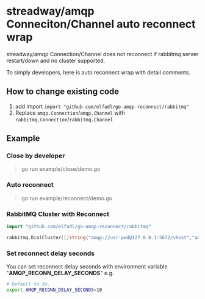 # streadway/amqp Conneciton/Channel auto reconnect wrap
streadway/amqp Connection/Channel does not reconnect if rabbitmq server restart/down and no cluster supported.

To simply developers, here is auto reconnect wrap with detail comments.

## How to change existing code
1. add import `import "github.com/elfadl/go-amqp-reconnect/rabbitmq"`
2. Replace `amqp.Connection`/`amqp.Channel` with `rabbitmq.Connection`/`rabbitmq.Channel`

## Example
### Close by developer
> go run example/close/demo.go

### Auto reconnect
> go run example/reconnect/demo.go

### RabbitMQ Cluster with Reconnect
```go
import "github.com/elfadl/go-amqp-reconnect/rabbitmq"

rabbitmq.DialCluster([]string{"amqp://usr:pwd@127.0.0.1:5672/vhost","amqp://usr:pwd@127.0.0.1:5673/vhost","amqp://usr:pwd@127.0.0.1:5674/vhost"})
```

### Set reconnect delay seconds

You can set reconnect delay seconds with environment variable "**AMQP_RECONN_DELAY_SECONDS**"
e.g. 
```sh
# Default to 3s.
export AMQP_RECONN_DELAY_SECONDS=10 
```